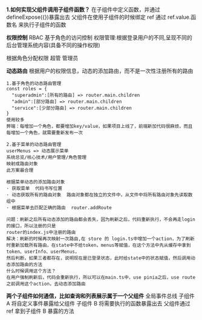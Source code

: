 **1.如何实现父组件调用子组件函数？**
在子组件中定义函数，并通过 defineExpose({})暴露出去
父组件在使用子组件的时候绑定 ref <PanelAccount ref="accountRef" />
通过 ref.value.函数名 来执行子组件的函数

**权限控制**
RBAC 基于角色的访问控制
权限管理:根据登录用户的不同,呈现不同的后台管理系统内容(具备不同的操作权限)

根据角色分配权限
超管 管理员

**动态路由**
根据用户的权限信息，动态的添加路由，而不是一次性注册所有的路由

```
1.基于角色的动态路由管理
const roles = {
  "superadmin":[所有的路由] => router.main.children
  "admin":[部分路由] => router.main.children
  "service":[少部分路由] => router.main.children
}
使用较多
弊端：每增加一个角色，都要增加key/value，如果项目上线了，前端新加代码很麻烦，而且每增加一个角色，就需要重新发布一次

2.基于菜单的动态路由管理
userMenus => 动态展示菜单
系统总览/核心技术/用户管理/角色管理
映射成路由对象
此方案最合理

根据菜单动态的添加路由对象
· 获取菜单  代码书写位置
· 动态获取所有的路由对象  路由对象都在独立的文件中，从文件中将所有路由对象先读取数组中
· 根据菜单去匹配正确的路由  router.addRoute

问题：刷新之后所有动态添加的路由都会丢失，因为刷新之后，代码重新执行，不会再走login的接口，所以注册的只是
router的index.js中注册的路由
解决：刷新的时候再次映射一次路由,在 store 的 login.ts中增加一个action，为了刷新时重新加载所有路由，在state中不给token，menus等赋值，在这个方法中先从缓存中拿到token、userInfo、userMenus，
然后判断，如果三者都存在，说明现在是已登录状态，此时给state中的状态赋值，然后调用动态添加路由的方法
什么时候调用这个方法？
在用户强制刷新后，代码会重新执行，所以可以在main.ts中，use pinia之后，use route之前调用这个action，去动态添加路由
```

**两个子组件如何通信，比如查询和列表展示属于一个父组件**
全局事件总线
子组件 A 将自定义事件暴露给父组件
子组件 B 将需要执行的函数暴露出去
父组件通过 ref 拿到子组件 B 暴露的方法

